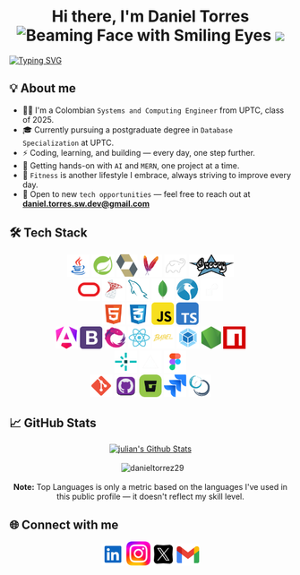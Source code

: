 <div align="center"> 
  <h1>Hi there, I'm Daniel Torres <img src="https://raw.githubusercontent.com/Tarikul-Islam-Anik/Animated-Fluent-Emojis/master/Emojis/Smilies/Beaming%20Face%20with%20Smiling%20Eyes.png" alt="Beaming Face with Smiling Eyes" width="25" height="25" /> <img src="https://media.giphy.com/media/hvRJCLFzcasrR4ia7z/giphy.gif" width="35"></h1>
</div>

[![Typing SVG](https://readme-typing-svg.demolab.com/?size=28&duration=5000&pause=1000&center=true&vcenter=true&width=1000&lines=Full-Stack+Developer;MongoDB,+MySQL,+Spring,+Angular,+NodeJS)](https://git.io/typing-svg)
  

## 💡 About me
- 🧑‍💻 I'm a Colombian `Systems and Computing Engineer` from UPTC, class of 2025.
- 🎓 Currently pursuing a postgraduate degree in `Database Specialization` at UPTC.
- ⚡ Coding, learning, and building — every day, one step further.
- 🔭 Getting hands-on with `AI` and `MERN`, one project at a time.
- 💪 `Fitness` is another lifestyle I embrace, always striving to improve every day.
- 💼 Open to new `tech opportunities` — feel free to reach out at **daniel.torres.sw.dev@gmail.com**

## 🛠️ Tech Stack

<p align="center">
<a href="https://www.java.com/es"><img height="40" src="./img/java.svg" alt="java"></a>
<a href="https://spring.io/projects/spring-framework" ><img height="40" src="./img/spring.svg" alt="spring"></a>
<a href="https://hibernate.org"><img height="40" src="./img/hibernate.svg" alt="hibernate"></a>
<a href="https://maven.apache.org"><img height="40" src="./img/maven.svg" alt="maven"></a>
<a href="https://gradle.org"><img height="40" src="./img/gradle.svg" alt="gradle"></a>
<a href="https://groovy-lang.org"><img height="40" src="./img/groovy.svg" alt="groovy"></a>
<br>
<a href="https://www.oracle.com"><img height="40" src="./img/oracle.svg" alt="oracle"></a>
<a href="https://www.microsoft.com/en-us/sql-server"><img height="40" src="./img/sql-server.svg" alt="sql-server"></a>
<a href="https://www.mysql.com"><img height="40" src="./img/mysql.svg" alt="mysql"></a>
<a href="https://www.mongodb.com"><img height="40" src="./img/mongodb.svg" alt="mongodb"></a>
<a href="https://www.linux.org"><img height="40" src="./img/linux.svg" alt="linux"></a>
<a href="https://render.com"><img height="40" src="./img/render.png" alt="render"></a>
<br>
<a href="https://developer.mozilla.org/en-US/docs/Glossary/HTML5"><img height="40" src="./img/html5.svg" alt="html5"></a>
<a href="https://developer.mozilla.org/en-US/docs/Web/CSS"><img height="40" src="./img/css3.svg" alt="css3"></a>
<a href="https://developer.mozilla.org/en-US/docs/Web/JavaScript"><img height="40" src="./img/javascript.svg" alt="javascript"></a>
<a href="https://www.typescriptlang.org"><img height="40" src="./img/typescript.svg" alt="typescript"></a>
<br>
<a href="https://angular.dev"><img height="40" src="./img/angular.svg" alt="angular"></a>
<a href="https://getbootstrap.com"><img height="40" src="./img/bootstrap.svg" alt="bootstrap"></a>
<a href="https://rxjs.dev"><img height="40" src="./img/rxjs.svg" alt="rxjs"></a>
<a href="https://react.dev"><img height="40" src="./img/react.svg" alt="react"></a>
<a href="https://babeljs.io"><img height="40" src="./img/babel.svg" alt="babel"></a>
<a href="https://webpack.js.org"><img height="40" src="./img/webpack.svg" alt="webpack"></a>
<a href="https://nodejs.org/es"><img height="40" src="./img/nodejs.svg" alt="nodejs"></a>
<a href="https://www.npmjs.com"><img height="40" src="./img/npm.svg" alt="npm"></a>
<br>
<a href="https://www.netlify.com"><img height="40" src="./img/netlify.svg" alt="netlify"></a>
<a href="https://vercel.com"><img height="40" src="./img/vercel.png" alt="netlify"></a>
<a href="https://www.figma.com"><img height="40" src="./img/figma.svg" alt="figma"></a>
<br>
<a href="https://git-scm.com"><img height="40" src="./img/git.svg" alt="git"></a>
<a href="https://github.com"><img height="40" src="./img/github.svg" alt="github"></a>
<a href="https://bitbucket.org/product"><img height="40" src="./img/bitbucket.svg" alt="bitbucket"></a>
<a href="https://www.atlassian.com/software/jira"><img height="40" src="./img/jira.svg" alt="jira"></a>
<a href="https://www.scrum.org"><img height="40" src="./img/scrum.svg" alt="scrum"></a>

## 📈 GitHub Stats

<p align="center">
    <a href="https://github.com/anuraghazra/github-readme-stats"><img alt="julian's Github Stats" src="https://github-readme-stats.vercel.app/api?username=danieltorrez29&show_icons=true&count_private=true&theme=algolia" height="192px"/></a>
  <br/>
  <br/>
  &nbsp;
	  <img src="https://github-readme-stats.vercel.app/api/top-langs?username=danieltorrez29&langs_count=10&show_icons=true&locale=en&layout=compact&theme=algolia" alt="danieltorrez29" height="192px"/>
  <br/>
  <br/>
  <b>Note:</b> Top Languages is only a metric based on the languages I've used in this public profile — it doesn't reflect my skill level.
</p>

## 🌐 Connect with me

<p align="center">
<a href="https://www.linkedin.com/in/daniel-torres-d1a9t9a8"><img height="40" src="./img/linkedin.svg" alt="linkedin"></a>
<a href="https://www.instagram.com/dani_torres29_"><img height="43" src="./img/instagram.svg" alt="instagram"></a>
<a href="https://x.com/DanielTorrezA"><img height="40" src="./img/x.png" alt="x"></a>
<a href="mailto:daniel.torres.sw.dev@gmail.com"><img height="40" src="./img/gmail.svg" alt="gmail"></a>
</p>

